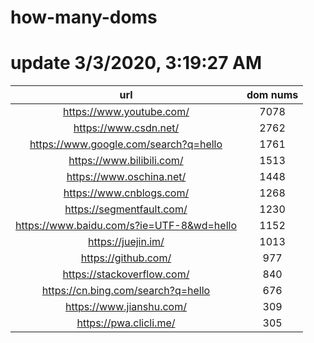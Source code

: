 # how-many-doms

# update 3/3/2020, 3:19:27 AM

url | dom nums
:-: | :-:
https://www.youtube.com/ | 7078
https://www.csdn.net/ | 2762
https://www.google.com/search?q=hello | 1761
https://www.bilibili.com/ | 1513
https://www.oschina.net/ | 1448
https://www.cnblogs.com/ | 1268
https://segmentfault.com/ | 1230
https://www.baidu.com/s?ie=UTF-8&wd=hello | 1152
https://juejin.im/ | 1013
https://github.com/ | 977
https://stackoverflow.com/ | 840
https://cn.bing.com/search?q=hello | 676
https://www.jianshu.com/ | 309
https://pwa.clicli.me/ | 305

